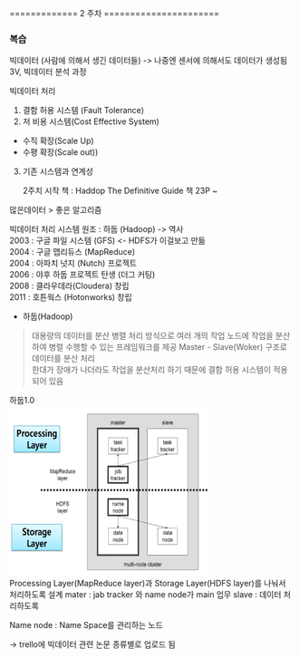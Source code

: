 ============= 2 주차 ====================== <br>
### 복습 <br>
빅데이터 (사람에 의해서 생긴 데이터들) -> 나중엔 센서에 의해서도 데이터가 생성됨
3V, 빅데이터 분석 과정 


빅데이터 처리 
1. 결함 허용 시스템 (Fault Tolerance)
2. 저 비용 시스템(Cost Effective System)
 - 수직 확장(Scale Up)
 - 수평 확장(Scale out))
3. 기존 시스템과 연계성


    2주치 시작
책 : Haddop The Definitive Guide 책
23P ~ 

많은데이터 > 좋은 알고리즘  <br>

빅데이터 처리 시스템 원조 : 하둡 (Hadoop) -> 역사 <br>
2003 : 구글 파일 시스템 (GFS) <- HDFS가 이걸보고 만듦  <br>
2004 : 구글 맵리듀스 (MapReduce) <br>
2004 : 아파치 넛지 (Nutch) 프로젝트 <br>
2006 : 야후 하둡 프로젝트 탄생 (더그 커팅) <br>
2008 : 클라우데라(Cloudera) 창립 <br>
2011 : 호튼웍스 (Hotonworks) 창립<br>

- 하둡(Hadoop)
> 대용량의 데이터를 분산 병렬 처리 방식으로 여러 개의 작업 노드에 작업을 분산하여 병렬 수행할 수 있는 프레임워크를 제공
Master - Slave(Woker) 구조로 데이터를 분산 처리 <br>
한대가 장애가 나더라도 작업을 분산처리 하기 때문에 결함 허용 시스템이 적용되어 있음 <br>

하둡1.0 <br>
<img src="./pictures/hadoop1.0.PNG" width="350px" height="300px"></img> <br>
Processing Layer(MapReduce layer)과 Storage Layer(HDFS layer)를 나눠서 처리하도록 설계
mater : jab tracker 와 name node가 main 업무
slave : 데이터 처리하도록

Name node : Name Space를 관리하는 노드 






-> trello에 빅데이터 관련 논문 종류별로 업로드 됨 
